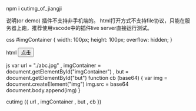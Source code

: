 npm i cutimg_of_jiangji

说明(or demo)
插件不支持非手机端的。
html打开方式不支持file协议，只能在服务器上跑，推荐使用vscode中的插件live server直接运行测试。

css
#imgContainer {
  width: 100px;
  height: 100px;
  overflow: hidden;
}


html
  <button id="but">点击</button>
  <div id="imgContainer"></div>

js
  var url = "./abc.jpg"
  , imgContainer = document.getElementById("imgContainer")
  , but = document.getElementById("but")
  function cb (base64) {
    var img = document.createElement("img")
    img.src = base64
    document.body.append(img)
  }
  
  cutimg ({ url , imgContainer , but , cb })